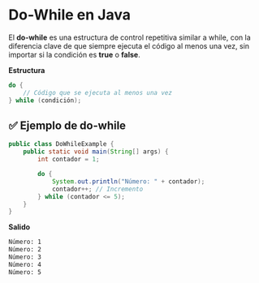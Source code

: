 # Do-While en Java
El **do-while** es una estructura de control repetitiva similar a while,
con la diferencia clave de que siempre ejecuta el código al menos una vez,
sin importar si la condición es **true** o **false**.

**Estructura**
```java
do {
    // Código que se ejecuta al menos una vez
} while (condición);
```

## ✅ Ejemplo de do-while

```java
public class DoWhileExample {
    public static void main(String[] args) {
        int contador = 1;

        do {
            System.out.println("Número: " + contador);
            contador++; // Incremento
        } while (contador <= 5);
    }
}
```

**Salido**
```sh
Número: 1  
Número: 2  
Número: 3  
Número: 4  
Número: 5  
```

